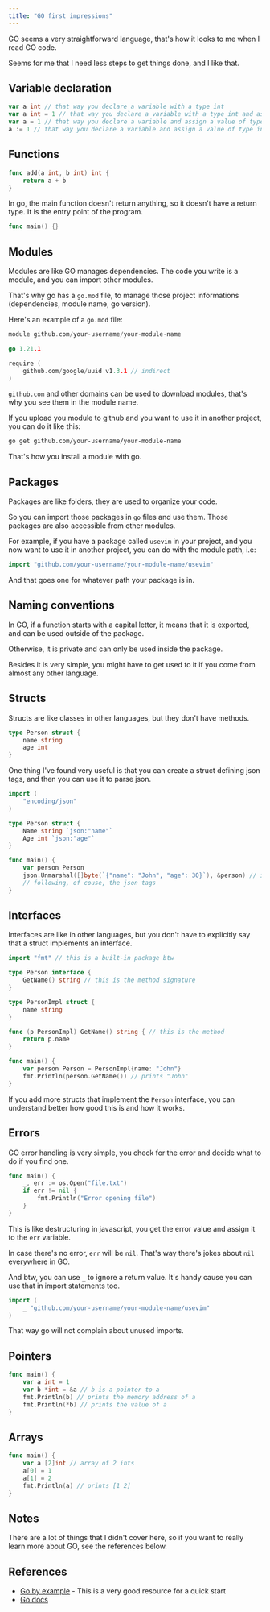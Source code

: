 ```yaml
---
title: "GO first impressions"
---
```


GO seems a very straightforward language, that's how it looks to me when I read GO code.

Seems for me that I need less steps to get things done, and I like that.

## Variable declaration

```go
var a int // that way you declare a variable with a type int
var a int = 1 // that way you declare a variable with a type int and assign a value
var a = 1 // that way you declare a variable and assign a value of type int
a := 1 // that way you declare a variable and assign a value of type int
```

## Functions

```go
func add(a int, b int) int {
    return a + b
}
```

In go, the main function doesn't return anything, so it doesn't have a return type. It is the entry point of the program.

```go
func main() {}
```

## Modules

Modules are like GO manages dependencies. The code you write is a module, and you can import other modules.

That's why go has a `go.mod` file, to manage those project informations (dependencies, module name, go version).

Here's an example of a `go.mod` file:

```go
module github.com/your-username/your-module-name

go 1.21.1

require (
    github.com/google/uuid v1.3.1 // indirect
)
```

`github.com` and other domains can be used to download modules, that's why you see them in the module name.

If you upload you module to github and you want to use it in another project, you can do it like this:

```bash
go get github.com/your-username/your-module-name
```

That's how you install a module with go.

## Packages

Packages are like folders, they are used to organize your code.

So you can import those packages in `go` files and use them. Those packages are also accessible from other modules.

For example, if you have a package called `usevim` in your project, and you now want to use it in another project, you can do with the module path, i.e:

```go
import "github.com/your-username/your-module-name/usevim"
```

And that goes one for whatever path your package is in.

## Naming conventions

In GO, if a function starts with a capital letter, it means that it is exported, and can be used outside of the package.

Otherwise, it is private and can only be used inside the package.

Besides it is very simple, you might have to get used to it if you come from almost any other language.

## Structs

Structs are like classes in other languages, but they don't have methods.

```go
type Person struct {
    name string
    age int
}
```

One thing I've found very useful is that you can create a struct defining json tags, and then you can use it to parse json.

```go
import (
    "encoding/json"
)

type Person struct {
    Name string `json:"name"`
    Age int `json:"age"`
}

func main() {
    var person Person
    json.Unmarshal([]byte(`{"name": "John", "age": 30}`), &person) // it will parse the json and assign the values to the struct
    // following, of couse, the json tags
}
```

## Interfaces

Interfaces are like in other languages, but you don't have to explicitly say that a struct implements an interface.

```go
import "fmt" // this is a built-in package btw

type Person interface {
    GetName() string // this is the method signature
}

type PersonImpl struct {
    name string
}

func (p PersonImpl) GetName() string { // this is the method
    return p.name
}

func main() {
    var person Person = PersonImpl{name: "John"}
    fmt.Println(person.GetName()) // prints "John"
}
```

If you add more structs that implement the `Person` interface, you can understand better how good this is and how it works.

## Errors

GO error handling is very simple, you check for the error and decide what to do if you find one.

```go
func main() {
    _, err := os.Open("file.txt")
    if err != nil {
        fmt.Println("Error opening file")
    }
}
```

This is like destructuring in javascript, you get the error value and assign it to the `err` variable.

In case there's no error, `err` will be `nil`. That's way there's jokes about `nil` everywhere in GO.

And btw, you can use `_` to ignore a return value. It's handy cause you can use that in import statements too.

```go
import (
    _ "github.com/your-username/your-module-name/usevim"
)
```

That way go will not complain about unused imports.

## Pointers

```go
func main() {
    var a int = 1
    var b *int = &a // b is a pointer to a
    fmt.Println(b) // prints the memory address of a
    fmt.Println(*b) // prints the value of a
}
```

## Arrays

```go
func main() {
    var a [2]int // array of 2 ints
    a[0] = 1
    a[1] = 2
    fmt.Println(a) // prints [1 2]
}
```

## Notes

There are a lot of things that I didn't cover here, so if you want to really learn more about GO, see the references below.

## References

- [Go by example](https://gobyexample.com) - This is a very good resource for a quick start
- [Go docs](https://golang.org/doc)
